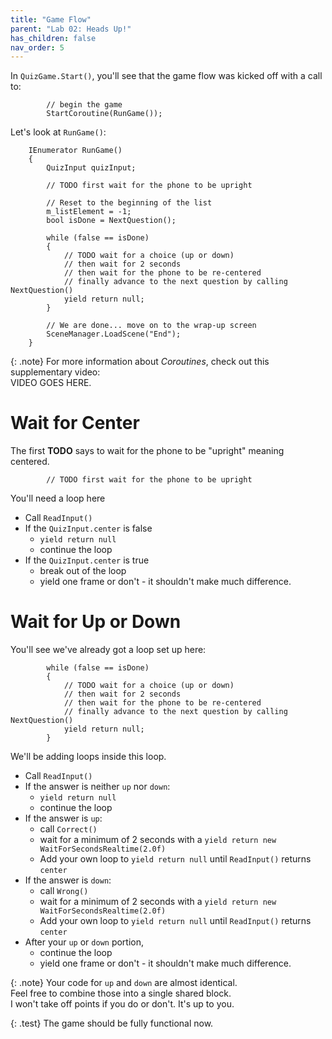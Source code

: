 ```yaml
---
title: "Game Flow"
parent: "Lab 02: Heads Up!"
has_children: false
nav_order: 5
---
```


In `QuizGame.Start()`, you'll see that the game flow was kicked off with a call to:
```
        // begin the game
        StartCoroutine(RunGame());
```
Let's look at `RunGame()`:
```
    IEnumerator RunGame()
    {
        QuizInput quizInput;

        // TODO first wait for the phone to be upright

        // Reset to the beginning of the list
        m_listElement = -1;
        bool isDone = NextQuestion();

        while (false == isDone)
        {
            // TODO wait for a choice (up or down)
            // then wait for 2 seconds
            // then wait for the phone to be re-centered
            // finally advance to the next question by calling NextQuestion()
            yield return null;
        }

        // We are done... move on to the wrap-up screen
        SceneManager.LoadScene("End");
    }
```

{: .note}
For more information about *Coroutines*, check out this supplementary video:\
VIDEO GOES HERE.

# Wait for Center
The first **TODO** says to wait for the phone to be "upright" meaning centered.
```
        // TODO first wait for the phone to be upright
```
You'll need a loop here
* Call `ReadInput()`
* If the `QuizInput.center` is false
    * `yield return null`
    * continue the loop
* If the `QuizInput.center` is true
    * break out of the loop
    * yield one frame or don't - it shouldn't make much difference.

# Wait for Up or Down
You'll see we've already got a loop set up here:
```
        while (false == isDone)
        {
            // TODO wait for a choice (up or down)
            // then wait for 2 seconds
            // then wait for the phone to be re-centered
            // finally advance to the next question by calling NextQuestion()
            yield return null;
        }
```
We'll be adding loops inside this loop.
* Call `ReadInput()`
* If the answer is neither `up` nor `down`:
    * `yield return null`
    * continue the loop
* If the answer is `up`:
    * call `Correct()`
    * wait for a minimum of 2 seconds with a `yield return new WaitForSecondsRealtime(2.0f)`
    * Add your own loop to `yield return null` until `ReadInput()` returns `center`
* If the answer is `down`:
    * call `Wrong()`
    * wait for a minimum of 2 seconds with a `yield return new WaitForSecondsRealtime(2.0f)`
    * Add your own loop to `yield return null` until `ReadInput()` returns `center`
* After your `up` or `down` portion,
    * continue the loop
    * yield one frame or don't - it shouldn't make much difference.

{: .note}
Your code for `up` and `down` are almost identical.\
Feel free to combine those into a single shared block.\
I won't take off points if you do or don't. It's up to you.

{: .test}
The game should be fully functional now.
